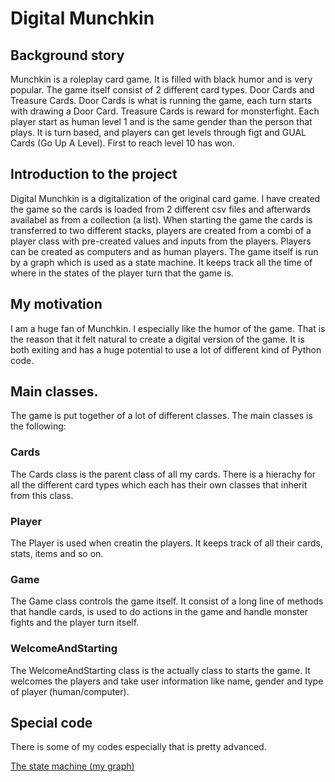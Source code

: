 # Digital Munchkin

## Background story

Munchkin is a roleplay card game. It is filled with black humor and is very popular. 
The game itself consist of 2 different card types. Door Cards and Treasure Cards. 
Door Cards is what is running the game, each turn starts with drawing a Door Card. 
Treasure Cards is reward for monsterfight. 
Each player start as human level 1 and is the same gender than the person that plays. 
It is turn based, and players can get levels through figt and GUAL Cards (Go Up A Level). 
First to reach level 10 has won. 

## Introduction to the project

Digital Munchkin is a digitalization of the original card game. 
I have created the game so the cards is loaded from 2 different csv files and afterwards availabel as from a collection (a list). 
When starting the game the cards is transferred to two different stacks, players are created from a combi of a player class with pre-created values and inputs from the players. Players can be created as computers and as human players. 
The game itself is run by a graph which is used as a state machine. It keeps track all the time of where in the states of the player turn that the game is. 

## My motivation 

I am a huge fan of Munchkin. I especially like the humor of the game. That is the reason that it felt natural to create a digital version of the game. 
It is both exiting and has a huge potential to use a lot of different kind of Python code. 

## Main classes. 

The game is put together of a lot of different classes. The main classes is the following: 

### Cards 

The Cards class is the parent class of all my cards. There is a hierachy for all the different card types which each has their own classes that inherit from this class. 

### Player

The Player is used when creatin the players. It keeps track of all their cards, stats, items and so on.  

### Game

The Game class controls the game itself. It consist of a long line of methods that handle cards, is used to do actions in the game and handle monster fights and the player turn itself. 

### WelcomeAndStarting

The WelcomeAndStarting class is the actually class to starts the game. It welcomes the players and take user information like name, gender and type of player (human/computer). 
 
## Special code

There is some of my codes especially that is pretty advanced. 

[The state machine (my graph)](https://github.com/KristianOsback/DigitalMunchkin/blob/main/DigitalMunchkinGame/PlayerTurn_graph.py#L196-L213)